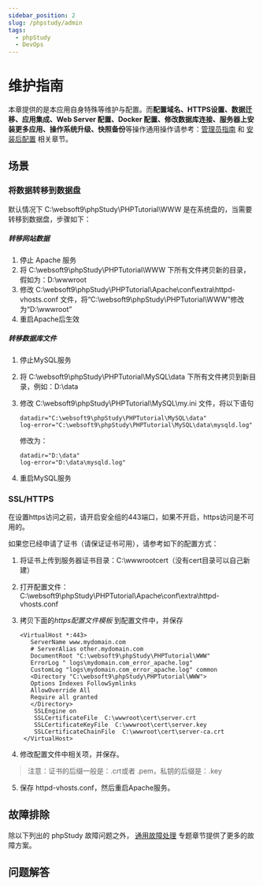 ```yaml
---
sidebar_position: 2
slug: /phpstudy/admin
tags:
  - phpStudy
  - DevOps
---
```



# 维护指南

本章提供的是本应用自身特殊等维护与配置。而**配置域名、HTTPS设置、数据迁移、应用集成、Web Server 配置、Docker 配置、修改数据库连接、服务器上安装更多应用、操作系统升级、快照备份**等操作通用操作请参考：[管理员指南](../administrator) 和 [安装后配置](../install/setup) 相关章节。

## 场景

### 将数据转移到数据盘

默认情况下 C:\websoft9\phpStudy\PHPTutorial\WWW 是在系统盘的，当需要转移到数据盘，步骤如下：

##### 转移网站数据

1. 停止 Apache 服务
2. 将 C:\websoft9\phpStudy\PHPTutorial\WWW 下所有文件拷贝新的目录，假如为：D:\wwwroot
3. 修改 C:\websoft9\phpStudy\PHPTutorial\Apache\conf\extra\httpd-vhosts.conf 文件，将“C:\websoft9\phpStudy\PHPTutorial\WWW”修改为“D:\wwwroot”
4. 重启Apache后生效

##### 转移数据库文件

1. 停止MySQL服务

2. 将 C:\websoft9\phpStudy\PHPTutorial\MySQL\data 下所有文件拷贝到新目录，例如：D:\data

3. 修改 C:\websoft9\phpStudy\PHPTutorial\MySQL\my.ini 文件，将以下语句

   ~~~
   datadir="C:\websoft9\phpStudy\PHPTutorial\MySQL\data"
   log-error="C:\websoft9\phpStudy\PHPTutorial\MySQL\data\mysqld.log"
   ~~~
   修改为：
   ~~~
   datadir="D:\data"
   log-error="D:\data\mysqld.log"
   ~~~

4. 重启MySQL服务




### SSL/HTTPS

在设置https访问之前，请开启安全组的443端口，如果不开启，https访问是不可用的。

如果您已经申请了证书（请保证证书可用），请参考如下的配置方式：

1.  将证书上传到服务器证书目录：C:\wwwrootcert（没有cert目录可以自己新建）
2.  打开配置文件：C:\websoft9\phpStudy\PHPTutorial\Apache\conf\extra\httpd-vhosts.conf
3.  拷贝下面的*https配置文件模板* 到配置文件中，并保存

    ```
    <VirtualHost *:443>
       ServerName www.mydomain.com
       # ServerAlias other.mydomain.com
       DocumentRoot "C:\websoft9\phpStudy\PHPTutorial\WWW"
       ErrorLog " logs\mydomain.com_error_apache.log"
       CustomLog "logs\mydomain.com_error_apache.log" common
       <Directory "C:\websoft9\phpStudy\PHPTutorial\WWW">
       Options Indexes FollowSymlinks
       AllowOverride All
       Require all granted
       </Directory>
        SSLEngine on
        SSLCertificateFile  C:\wwwroot\cert\server.crt
        SSLCertificateKeyFile  C:\wwwroot\cert\server.key
        SSLCertificateChainFile  C:\wwwroot\cert\server-ca.crt
     </VirtualHost>
    ```

4.  修改配置文件中相关项，并保存。
   
 > 注意：证书的后缀一般是：.crt或者 .pem，私钥的后缀是：.key

5. 保存 httpd-vhosts.conf，然后重启Apache服务。



## 故障排除

除以下列出的 phpStudy 故障问题之外， [通用故障处理](../troubleshoot) 专题章节提供了更多的故障方案。 

## 问题解答